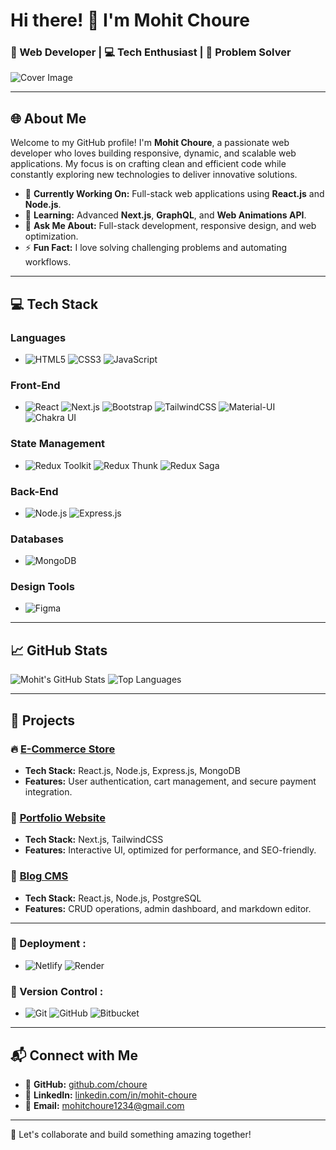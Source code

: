 # Hi there! 👋 I'm **Mohit Choure**  
### 🚀 Web Developer | 💻 Tech Enthusiast | 🎨 Problem Solver  

![Cover Image](https://user-images.githubusercontent.com/107936455/203690603-726e50ce-2cf6-4b62-82ee-d51ed9100f05.gif)

---

## 🌐 About Me  

Welcome to my GitHub profile! I'm **Mohit Choure**, a passionate web developer who loves building responsive, dynamic, and scalable web applications. My focus is on crafting clean and efficient code while constantly exploring new technologies to deliver innovative solutions.

- 🔭 **Currently Working On:** Full-stack web applications using **React.js** and **Node.js**.  
- 🌱 **Learning:** Advanced **Next.js**, **GraphQL**, and **Web Animations API**.  
- 💬 **Ask Me About:** Full-stack development, responsive design, and web optimization.  
- ⚡ **Fun Fact:** I love solving challenging problems and automating workflows.  

---

## 💻 Tech Stack  

### **Languages**  
- ![HTML5](https://img.shields.io/badge/HTML5-%23E34F26.svg?style=for-the-badge&logo=html5&logoColor=white)  ![CSS3](https://img.shields.io/badge/CSS3-%231572B6.svg?style=for-the-badge&logo=css3&logoColor=white)  ![JavaScript](https://img.shields.io/badge/JavaScript-%23F7DF1E.svg?style=for-the-badge&logo=javascript&logoColor=black)  

### Front-End  
- ![React](https://img.shields.io/badge/React-%2361DAFB.svg?style=for-the-badge&logo=react&logoColor=black)  ![Next.js](https://img.shields.io/badge/Next.js-%23000000.svg?style=for-the-badge&logo=next.js&logoColor=white)  ![Bootstrap](https://img.shields.io/badge/Bootstrap-%237952B3.svg?style=for-the-badge&logo=bootstrap&logoColor=white)  ![TailwindCSS](https://img.shields.io/badge/TailwindCSS-%2338B2AC.svg?style=for-the-badge&logo=tailwind-css&logoColor=white)  ![Material-UI](https://img.shields.io/badge/Material%20UI-%23007FFF.svg?style=for-the-badge&logo=material-ui&logoColor=white)  ![Chakra UI](https://img.shields.io/badge/Chakra%20UI-%230E1B28.svg?style=for-the-badge&logo=chakra-ui&logoColor=white)

### State Management  
- ![Redux Toolkit](https://img.shields.io/badge/Redux%20Toolkit-%23593D88.svg?style=for-the-badge&logo=redux&logoColor=white)  ![Redux Thunk](https://img.shields.io/badge/Redux%20Thunk-%237D3B82.svg?style=for-the-badge&logo=redux&logoColor=white)  ![Redux Saga](https://img.shields.io/badge/Redux%20Saga-%233D56B2.svg?style=for-the-badge&logo=redux&logoColor=white)

### **Back-End**  
- ![Node.js](https://img.shields.io/badge/Node.js-%23339933.svg?style=for-the-badge&logo=node.js&logoColor=white)  ![Express.js](https://img.shields.io/badge/Express.js-%23000000.svg?style=for-the-badge&logo=express&logoColor=white)  

### **Databases**  
- ![MongoDB](https://img.shields.io/badge/MongoDB-%2347A248.svg?style=for-the-badge&logo=mongodb&logoColor=white)

### Design Tools  
- ![Figma](https://img.shields.io/badge/Figma-%23F24E1E.svg?style=for-the-badge&logo=figma&logoColor=white)

---

## 📈 GitHub Stats  

![Mohit's GitHub Stats](https://github-readme-stats.vercel.app/api?username=choure&show_icons=true&theme=radical)  ![Top Languages](https://github-readme-stats.vercel.app/api/top-langs/?username=choure&layout=compact&theme=radical)

---

## 📂 Projects  

### 🔥 [E-Commerce Store](https://github.com/choure/ecommerce-store)  
- **Tech Stack:** React.js, Node.js, Express.js, MongoDB  
- **Features:** User authentication, cart management, and secure payment integration.

### 🎨 [Portfolio Website](https://github.com/choure/portfolio)  
- **Tech Stack:** Next.js, TailwindCSS  
- **Features:** Interactive UI, optimized for performance, and SEO-friendly.

### 🚀 [Blog CMS](https://github.com/choure/blog-cms)  
- **Tech Stack:** React.js, Node.js, PostgreSQL  
- **Features:** CRUD operations, admin dashboard, and markdown editor.

---

### 🚀 Deployment :
- ![Netlify](https://img.shields.io/badge/Netlify-%23000000.svg?style=for-the-badge&logo=netlify&logoColor=white)  ![Render](https://img.shields.io/badge/Render-%23F24E1E.svg?style=for-the-badge&logo=render&logoColor=white)

### 🔧 Version Control :
- ![Git](https://img.shields.io/badge/Git-%23F1502F.svg?style=for-the-badge&logo=git&logoColor=white)  ![GitHub](https://img.shields.io/badge/GitHub-%23121011.svg?style=for-the-badge&logo=github&logoColor=white)  ![Bitbucket](https://img.shields.io/badge/Bitbucket-%23004788.svg?style=for-the-badge&logo=bitbucket&logoColor=white)

---

## 📬 Connect with Me  

- 🔗 **GitHub:** [github.com/choure](https://github.com/choure)  
- 🔗 **LinkedIn:** [linkedin.com/in/mohit-choure](https://www.linkedin.com/in/mohit-choure-1820b816a/)  
- 📧 **Email:** [mohitchoure1234@gmail.com](mailto:mohitchoure1234@gmail.com)  

---

🤝 Let's collaborate and build something amazing together!
